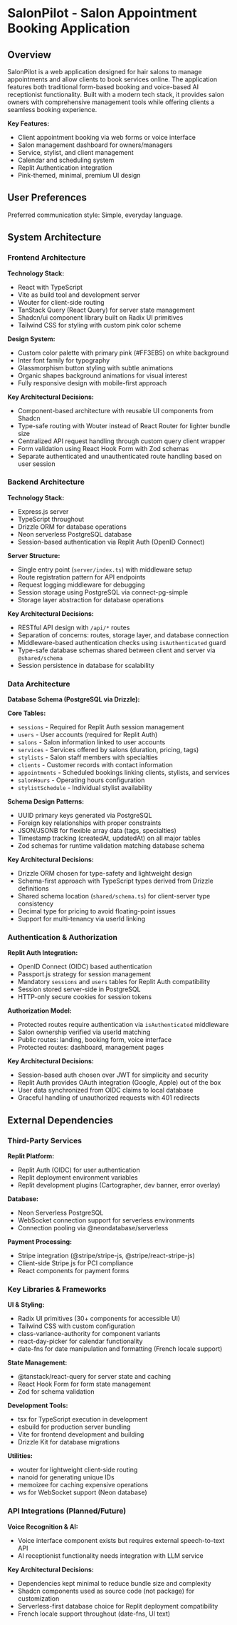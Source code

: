 # SalonPilot - Salon Appointment Booking Application

## Overview

SalonPilot is a web application designed for hair salons to manage appointments and allow clients to book services online. The application features both traditional form-based booking and voice-based AI receptionist functionality. Built with a modern tech stack, it provides salon owners with comprehensive management tools while offering clients a seamless booking experience.

**Key Features:**
- Client appointment booking via web forms or voice interface
- Salon management dashboard for owners/managers
- Service, stylist, and client management
- Calendar and scheduling system
- Replit Authentication integration
- Pink-themed, minimal, premium UI design

## User Preferences

Preferred communication style: Simple, everyday language.

## System Architecture

### Frontend Architecture

**Technology Stack:**
- React with TypeScript
- Vite as build tool and development server
- Wouter for client-side routing
- TanStack Query (React Query) for server state management
- Shadcn/ui component library built on Radix UI primitives
- Tailwind CSS for styling with custom pink color scheme

**Design System:**
- Custom color palette with primary pink (#FF3EB5) on white background
- Inter font family for typography
- Glassmorphism button styling with subtle animations
- Organic shapes background animations for visual interest
- Fully responsive design with mobile-first approach

**Key Architectural Decisions:**
- Component-based architecture with reusable UI components from Shadcn
- Type-safe routing with Wouter instead of React Router for lighter bundle size
- Centralized API request handling through custom query client wrapper
- Form validation using React Hook Form with Zod schemas
- Separate authenticated and unauthenticated route handling based on user session

### Backend Architecture

**Technology Stack:**
- Express.js server
- TypeScript throughout
- Drizzle ORM for database operations
- Neon serverless PostgreSQL database
- Session-based authentication via Replit Auth (OpenID Connect)

**Server Structure:**
- Single entry point (`server/index.ts`) with middleware setup
- Route registration pattern for API endpoints
- Request logging middleware for debugging
- Session storage using PostgreSQL via connect-pg-simple
- Storage layer abstraction for database operations

**Key Architectural Decisions:**
- RESTful API design with `/api/*` routes
- Separation of concerns: routes, storage layer, and database connection
- Middleware-based authentication checks using `isAuthenticated` guard
- Type-safe database schemas shared between client and server via `@shared/schema`
- Session persistence in database for scalability

### Data Architecture

**Database Schema (PostgreSQL via Drizzle):**

**Core Tables:**
- `sessions` - Required for Replit Auth session management
- `users` - User accounts (required for Replit Auth)
- `salons` - Salon information linked to user accounts
- `services` - Services offered by salons (duration, pricing, tags)
- `stylists` - Salon staff members with specialties
- `clients` - Customer records with contact information
- `appointments` - Scheduled bookings linking clients, stylists, and services
- `salonHours` - Operating hours configuration
- `stylistSchedule` - Individual stylist availability

**Schema Design Patterns:**
- UUID primary keys generated via PostgreSQL
- Foreign key relationships with proper constraints
- JSON/JSONB for flexible array data (tags, specialties)
- Timestamp tracking (createdAt, updatedAt) on all major tables
- Zod schemas for runtime validation matching database schema

**Key Architectural Decisions:**
- Drizzle ORM chosen for type-safety and lightweight design
- Schema-first approach with TypeScript types derived from Drizzle definitions
- Shared schema location (`shared/schema.ts`) for client-server type consistency
- Decimal type for pricing to avoid floating-point issues
- Support for multi-tenancy via userId linking

### Authentication & Authorization

**Replit Auth Integration:**
- OpenID Connect (OIDC) based authentication
- Passport.js strategy for session management
- Mandatory `sessions` and `users` tables for Replit Auth compatibility
- Session stored server-side in PostgreSQL
- HTTP-only secure cookies for session tokens

**Authorization Model:**
- Protected routes require authentication via `isAuthenticated` middleware
- Salon ownership verified via userId matching
- Public routes: landing, booking form, voice interface
- Protected routes: dashboard, management pages

**Key Architectural Decisions:**
- Session-based auth chosen over JWT for simplicity and security
- Replit Auth provides OAuth integration (Google, Apple) out of the box
- User data synchronized from OIDC claims to local database
- Graceful handling of unauthorized requests with 401 redirects

## External Dependencies

### Third-Party Services

**Replit Platform:**
- Replit Auth (OIDC) for user authentication
- Replit deployment environment variables
- Replit development plugins (Cartographer, dev banner, error overlay)

**Database:**
- Neon Serverless PostgreSQL
- WebSocket connection support for serverless environments
- Connection pooling via @neondatabase/serverless

**Payment Processing:**
- Stripe integration (@stripe/stripe-js, @stripe/react-stripe-js)
- Client-side Stripe.js for PCI compliance
- React components for payment forms

### Key Libraries & Frameworks

**UI & Styling:**
- Radix UI primitives (30+ components for accessible UI)
- Tailwind CSS with custom configuration
- class-variance-authority for component variants
- react-day-picker for calendar functionality
- date-fns for date manipulation and formatting (French locale support)

**State Management:**
- @tanstack/react-query for server state and caching
- React Hook Form for form state management
- Zod for schema validation

**Development Tools:**
- tsx for TypeScript execution in development
- esbuild for production server bundling
- Vite for frontend development and building
- Drizzle Kit for database migrations

**Utilities:**
- wouter for lightweight client-side routing
- nanoid for generating unique IDs
- memoizee for caching expensive operations
- ws for WebSocket support (Neon database)

### API Integrations (Planned/Future)

**Voice Recognition & AI:**
- Voice interface component exists but requires external speech-to-text API
- AI receptionist functionality needs integration with LLM service

**Key Architectural Decisions:**
- Dependencies kept minimal to reduce bundle size and complexity
- Shadcn components used as source code (not package) for customization
- Serverless-first database choice for Replit deployment compatibility
- French locale support throughout (date-fns, UI text)